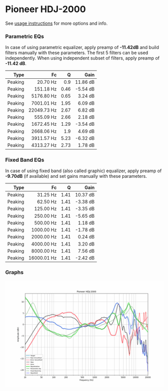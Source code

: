 # Pioneer HDJ-2000
See [usage instructions](https://github.com/jaakkopasanen/AutoEq#usage) for more options and info.

### Parametric EQs
In case of using parametric equalizer, apply preamp of **-11.42dB** and build filters manually
with these parameters. The first 5 filters can be used independently.
When using independent subset of filters, apply preamp of **-11.42 dB**.

| Type    | Fc          |    Q | Gain     |
|--------:|------------:|-----:|---------:|
| Peaking | 20.70 Hz    | 0.9  | 11.86 dB |
| Peaking | 151.18 Hz   | 0.46 | -5.54 dB |
| Peaking | 5176.80 Hz  | 0.65 | 3.24 dB  |
| Peaking | 7001.01 Hz  | 1.95 | 6.09 dB  |
| Peaking | 22049.73 Hz | 2.67 | 6.82 dB  |
| Peaking | 555.09 Hz   | 2.66 | 2.18 dB  |
| Peaking | 1672.45 Hz  | 1.29 | -3.54 dB |
| Peaking | 2668.06 Hz  | 1.9  | 4.69 dB  |
| Peaking | 3911.57 Hz  | 5.23 | -6.32 dB |
| Peaking | 4313.27 Hz  | 2.73 | 1.78 dB  |

### Fixed Band EQs
In case of using fixed band (also called graphic) equalizer, apply preamp of **-9.70dB**
(if available) and set gains manually with these parameters.

| Type    | Fc          |    Q | Gain     |
|--------:|------------:|-----:|---------:|
| Peaking | 31.25 Hz    | 1.41 | 10.37 dB |
| Peaking | 62.50 Hz    | 1.41 | -3.38 dB |
| Peaking | 125.00 Hz   | 1.41 | -3.35 dB |
| Peaking | 250.00 Hz   | 1.41 | -5.65 dB |
| Peaking | 500.00 Hz   | 1.41 | 1.18 dB  |
| Peaking | 1000.00 Hz  | 1.41 | -1.78 dB |
| Peaking | 2000.00 Hz  | 1.41 | 0.24 dB  |
| Peaking | 4000.00 Hz  | 1.41 | 3.20 dB  |
| Peaking | 8000.00 Hz  | 1.41 | 7.56 dB  |
| Peaking | 16000.01 Hz | 1.41 | -2.42 dB |

### Graphs
![](./Pioneer%20HDJ-2000.png)